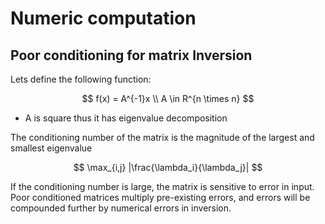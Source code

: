 # Numeric computation

## Poor conditioning for matrix Inversion
Lets define the following function:

$$
f(x) = A^{-1}x \\ 
A \in R^{n \times n}
$$

* A is square thus it has eigenvalue decomposition

The conditioning number of the matrix is the magnitude of the largest and smallest eigenvalue

$$
\max_{i,j} |\frac{\lambda_i}{\lambda_j}|
$$

If the conditioning number is large, the matrix is sensitive to error in input. Poor conditioned matrices multiply pre-existing errors, and errors will be compounded further by numerical errors in inversion.